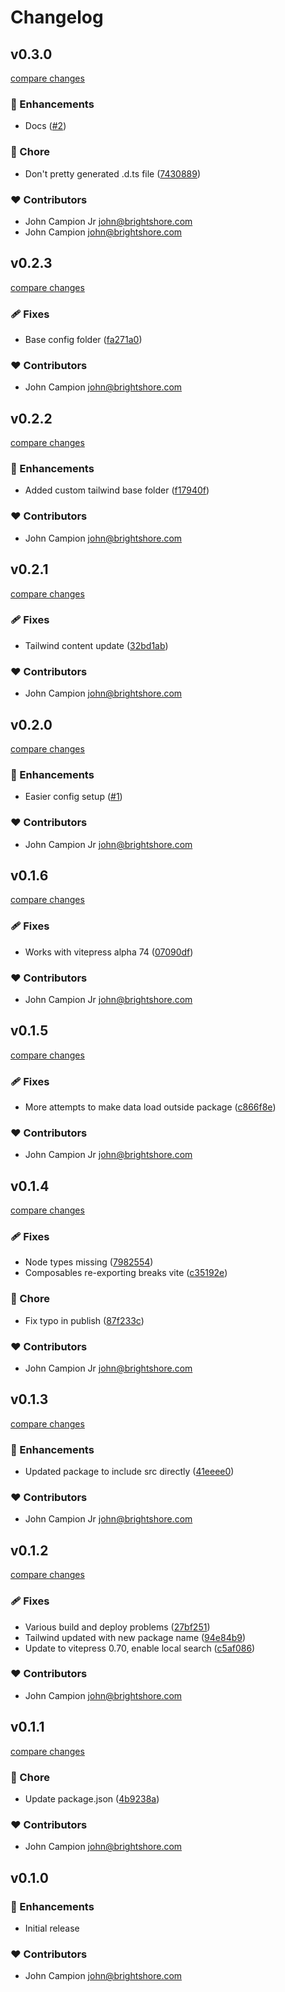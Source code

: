 # Changelog

## v0.3.0

[compare changes](https://github.com/jcamp-code/vitepress-blog-theme/compare/v0.2.3...v0.3.0)

### 🚀 Enhancements

- Docs ([#2](https://github.com/jcamp-code/vitepress-blog-theme/pull/2))

### 🏡 Chore

- Don't pretty generated .d.ts file ([7430889](https://github.com/jcamp-code/vitepress-blog-theme/commit/7430889))

### ❤️ Contributors

- John Campion Jr <john@brightshore.com>
- John Campion <john@brightshore.com>

## v0.2.3

[compare changes](https://github.com/jcamp-code/vitepress-blog-theme/compare/v0.2.2...v0.2.3)

### 🩹 Fixes

- Base config folder ([fa271a0](https://github.com/jcamp-code/vitepress-blog-theme/commit/fa271a0))

### ❤️ Contributors

- John Campion <john@brightshore.com>

## v0.2.2

[compare changes](https://github.com/jcamp-code/vitepress-blog-theme/compare/v0.2.1...v0.2.2)

### 🚀 Enhancements

- Added custom tailwind base folder ([f17940f](https://github.com/jcamp-code/vitepress-blog-theme/commit/f17940f))

### ❤️ Contributors

- John Campion <john@brightshore.com>

## v0.2.1

[compare changes](https://github.com/jcamp-code/vitepress-blog-theme/compare/v0.2.0...v0.2.1)

### 🩹 Fixes

- Tailwind content update ([32bd1ab](https://github.com/jcamp-code/vitepress-blog-theme/commit/32bd1ab))

### ❤️ Contributors

- John Campion <john@brightshore.com>

## v0.2.0

[compare changes](https://github.com/jcamp-code/vitepress-blog-theme/compare/v0.1.6...v0.2.0)

### 🚀 Enhancements

- Easier config setup ([#1](https://github.com/jcamp-code/vitepress-blog-theme/pull/1))

### ❤️ Contributors

- John Campion Jr <john@brightshore.com>

## v0.1.6

[compare changes](https://github.com/jcamp-code/vitepress-blog-theme/compare/v0.1.5...v0.1.6)

### 🩹 Fixes

- Works with vitepress alpha 74 ([07090df](https://github.com/jcamp-code/vitepress-blog-theme/commit/07090df))

### ❤️ Contributors

- John Campion Jr <john@brightshore.com>

## v0.1.5

[compare changes](https://github.com/jcamp-code/vitepress-blog-theme/compare/v0.1.4...v0.1.5)

### 🩹 Fixes

- More attempts to make data load outside package ([c866f8e](https://github.com/jcamp-code/vitepress-blog-theme/commit/c866f8e))

### ❤️ Contributors

- John Campion Jr <john@brightshore.com>

## v0.1.4

[compare changes](https://github.com/jcamp-code/vitepress-blog-theme/compare/v0.1.3...v0.1.4)

### 🩹 Fixes

- Node types missing ([7982554](https://github.com/jcamp-code/vitepress-blog-theme/commit/7982554))
- Composables re-exporting breaks vite ([c35192e](https://github.com/jcamp-code/vitepress-blog-theme/commit/c35192e))

### 🏡 Chore

- Fix typo in publish ([87f233c](https://github.com/jcamp-code/vitepress-blog-theme/commit/87f233c))

### ❤️ Contributors

- John Campion Jr <john@brightshore.com>

## v0.1.3

[compare changes](https://github.com/jcamp-code/vitepress-blog-theme/compare/v0.1.2...v0.1.3)

### 🚀 Enhancements

- Updated package to include src directly ([41eeee0](https://github.com/jcamp-code/vitepress-blog-theme/commit/41eeee0))

### ❤️ Contributors

- John Campion Jr <john@brightshore.com>

## v0.1.2

[compare changes](https://github.com/jcamp-code/vitepress-blog-theme/compare/v0.1.1...v0.1.2)

### 🩹 Fixes

- Various build and deploy problems ([27bf251](https://github.com/jcamp-code/vitepress-blog-theme/commit/27bf251))
- Tailwind updated with new package name ([94e84b9](https://github.com/jcamp-code/vitepress-blog-theme/commit/94e84b9))
- Update to vitepress 0.70, enable local search ([c5af086](https://github.com/jcamp-code/vitepress-blog-theme/commit/c5af086))

### ❤️ Contributors

- John Campion <john@brightshore.com>

## v0.1.1

[compare changes](https://github.com/jcamp-code/vitepress-blog-theme/compare/v0.1.0...v0.1.1)

### 🏡 Chore

- Update package.json ([4b9238a](https://github.com/jcamp-code/vitepress-blog-theme/commit/4b9238a))

### ❤️ Contributors

- John Campion <john@brightshore.com>

## v0.1.0

### 🚀 Enhancements

- Initial release

### ❤️ Contributors

- John Campion <john@brightshore.com>
